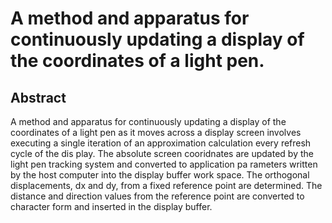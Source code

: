 # A method and apparatus for continuously updating a display of the coordinates of a light pen.

## Abstract
A method and apparatus for continuously updating a display of the coordinates of a light pen as it moves across a display screen involves executing a single iteration of an approximation calculation every refresh cycle of the dis play. The absolute screen cooridnates are updated by the light pen tracking system and converted to application pa rameters written by the host computer into the display buffer work space. The orthogonal displacements, dx and dy, from a fixed reference point are determined. The distance and direction values from the reference point are converted to character form and inserted in the display buffer.